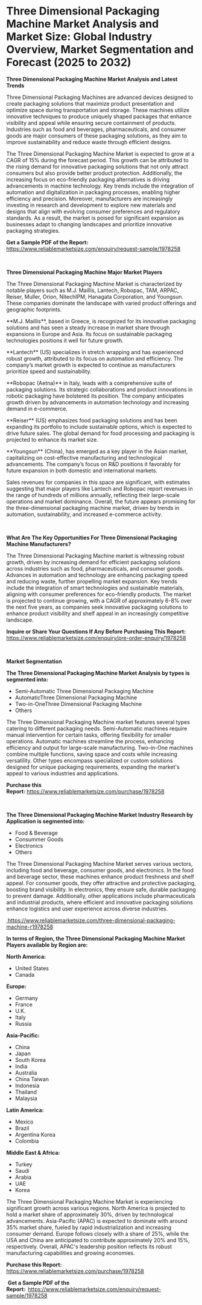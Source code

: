 <p><h1>Three Dimensional Packaging Machine Market Analysis and Market Size: Global Industry Overview, Market Segmentation and Forecast (2025 to 2032)</h1></p><p><strong>Three Dimensional Packaging Machine Market Analysis and Latest Trends</strong></p>
<p><p>Three Dimensional Packaging Machines are advanced devices designed to create packaging solutions that maximize product presentation and optimize space during transportation and storage. These machines utilize innovative techniques to produce uniquely shaped packages that enhance visibility and appeal while ensuring secure containment of products. Industries such as food and beverages, pharmaceuticals, and consumer goods are major consumers of these packaging solutions, as they aim to improve sustainability and reduce waste through efficient designs.</p><p>The Three Dimensional Packaging Machine Market is expected to grow at a CAGR of 15% during the forecast period. This growth can be attributed to the rising demand for innovative packaging solutions that not only attract consumers but also provide better product protection. Additionally, the increasing focus on eco-friendly packaging alternatives is driving advancements in machine technology. Key trends include the integration of automation and digitalization in packaging processes, enabling higher efficiency and precision. Moreover, manufacturers are increasingly investing in research and development to explore new materials and designs that align with evolving consumer preferences and regulatory standards. As a result, the market is poised for significant expansion as businesses adapt to changing landscapes and prioritize innovative packaging strategies.</p></p>
<p><strong>Get a Sample PDF of the Report:&nbsp;</strong> <a href="https://www.reliablemarketsize.com/enquiry/request-sample/1978258?utm_campaign=2890&utm_medium=2&utm_source=Github&utm_content=ia&utm_term=12042025&utm_id=three-dimensional-packaging-machine">https://www.reliablemarketsize.com/enquiry/request-sample/1978258</a></p>
<p>&nbsp;</p>
<p><strong>Three Dimensional Packaging Machine Major Market Players</strong></p>
<p><p>The Three Dimensional Packaging Machine Market is characterized by notable players such as M.J. Maillis, Lantech, Robopac, TAM, ARPAC, Reiser, Muller, Orion, NitechIPM, Hanagata Corporation, and Youngsun. These companies dominate the landscape with varied product offerings and geographic footprints.</p><p>**M.J. Maillis**, based in Greece, is recognized for its innovative packaging solutions and has seen a steady increase in market share through expansions in Europe and Asia. Its focus on sustainable packaging technologies positions it well for future growth.</p><p>**Lantech** (US) specializes in stretch wrapping and has experienced robust growth, attributed to its focus on automation and efficiency. The company’s market growth is expected to continue as manufacturers prioritize speed and sustainability.</p><p>**Robopac (Aetna)** in Italy, leads with a comprehensive suite of packaging solutions. Its strategic collaborations and product innovations in robotic packaging have bolstered its position. The company anticipates growth driven by advancements in automation technology and increasing demand in e-commerce.</p><p>**Reiser** (US) emphasizes food packaging solutions and has been expanding its portfolio to include sustainable options, which is expected to drive future sales. The global demand for food processing and packaging is projected to enhance its market size.</p><p>**Youngsun** (China), has emerged as a key player in the Asian market, capitalizing on cost-effective manufacturing and technological advancements. The company’s focus on R&D positions it favorably for future expansion in both domestic and international markets.</p><p>Sales revenues for companies in this space are significant, with estimates suggesting that major players like Lantech and Robopac report revenues in the range of hundreds of millions annually, reflecting their large-scale operations and market dominance. Overall, the future appears promising for the three-dimensional packaging machine market, driven by trends in automation, sustainability, and increased e-commerce activity.</p></p>
<p>&nbsp;</p>
<p><strong>What Are The Key Opportunities For Three Dimensional Packaging Machine Manufacturers?</strong></p>
<p><p>The Three Dimensional Packaging Machine market is witnessing robust growth, driven by increasing demand for efficient packaging solutions across industries such as food, pharmaceuticals, and consumer goods. Advances in automation and technology are enhancing packaging speed and reducing waste, further propelling market expansion. Key trends include the integration of smart technologies and sustainable materials, aligning with consumer preferences for eco-friendly products. The market is projected to continue growing, with a CAGR of approximately 6-8% over the next five years, as companies seek innovative packaging solutions to enhance product visibility and shelf appeal in an increasingly competitive landscape.</p></p>
<p><strong>Inquire or Share Your Questions If Any Before Purchasing This Report:</strong> <a href="https://www.reliablemarketsize.com/enquiry/pre-order-enquiry/1978258?utm_campaign=2890&utm_medium=2&utm_source=Github&utm_content=ia&utm_term=12042025&utm_id=three-dimensional-packaging-machine">https://www.reliablemarketsize.com/enquiry/pre-order-enquiry/1978258</a></p>
<p>&nbsp;</p>
<p><strong>Market Segmentation</strong></p>
<p><strong>The Three Dimensional Packaging Machine Market Analysis by types is segmented into:</strong></p>
<p><ul><li>Semi-Automatic Three Dimensional Packaging Machine</li><li>AutomaticThree Dimensional Packaging Machine</li><li>Two-in-OneThree Dimensional Packaging Machine</li><li>Others</li></ul></p>
<p><p>The Three Dimensional Packaging Machine market features several types catering to different packaging needs. Semi-Automatic machines require manual intervention for certain tasks, offering flexibility for smaller operations. Automatic machines streamline the process, enhancing efficiency and output for large-scale manufacturing. Two-in-One machines combine multiple functions, saving space and costs while increasing versatility. Other types encompass specialized or custom solutions designed for unique packaging requirements, expanding the market's appeal to various industries and applications.</p></p>
<p><strong>Purchase this Report:&nbsp;</strong><a href="https://www.reliablemarketsize.com/purchase/1978258?utm_campaign=2890&utm_medium=2&utm_source=Github&utm_content=ia&utm_term=12042025&utm_id=three-dimensional-packaging-machine">https://www.reliablemarketsize.com/purchase/1978258</a></p>
<p>&nbsp;</p>
<p><strong>The Three Dimensional Packaging Machine Market Industry Research by Application is segmented into:</strong></p>
<p><ul><li>Food & Beverage</li><li>Consummer Goods</li><li>Electronics</li><li>Others</li></ul></p>
<p><p>The Three Dimensional Packaging Machine Market serves various sectors, including food and beverage, consumer goods, and electronics. In the food and beverage sector, these machines enhance product freshness and shelf appeal. For consumer goods, they offer attractive and protective packaging, boosting brand visibility. In electronics, they ensure safe, durable packaging to prevent damage. Additionally, other applications include pharmaceuticals and industrial products, where efficient and innovative packaging solutions enhance logistics and user experience across diverse industries.</p></p>
<p><a href="https://www.reliablemarketsize.com/three-dimensional-packaging-machine-r1978258?utm_campaign=2890&utm_medium=2&utm_source=Github&utm_content=ia&utm_term=12042025&utm_id=three-dimensional-packaging-machine">&nbsp;https://www.reliablemarketsize.com/three-dimensional-packaging-machine-r1978258</a></p>
<p><strong>In terms of Region, the Three Dimensional Packaging Machine Market Players available by Region are:</strong></p>
<p>
    <p> <strong> North America: </strong>
        <ul>
            <li>United States</li>
            <li>Canada</li>
        </ul>
        </p> 
    <p> <strong> Europe: </strong>
        <ul>
            <li>Germany</li>
            <li>France</li>
            <li>U.K.</li>
            <li>Italy</li>
            <li>Russia</li>
        </ul>
        </p> 
    <p> <strong> Asia-Pacific: </strong>
        <ul>
            <li>China</li>
            <li>Japan</li>
            <li>South Korea</li>
            <li>India</li>
            <li>Australia</li>
            <li>China Taiwan</li>
            <li>Indonesia</li>
            <li>Thailand</li>
            <li>Malaysia</li>
        </ul>
        </p> 
    <p> <strong> Latin America: </strong>
        <ul>
            <li>Mexico</li>
            <li>Brazil</li>
            <li>Argentina Korea</li>
            <li>Colombia</li>
        </ul>
        </p> 
    <p> <strong> Middle East & Africa: </strong>
        <ul>
            <li>Turkey</li>
            <li>Saudi</li>
            <li>Arabia</li>
            <li>UAE</li>
            <li>Korea</li>
        </ul>
    </p>
    </p>
<p><p>The Three Dimensional Packaging Machine Market is experiencing significant growth across various regions. North America is projected to hold a market share of approximately 30%, driven by technological advancements. Asia-Pacific (APAC) is expected to dominate with around 35% market share, fueled by rapid industrialization and increasing consumer demand. Europe follows closely with a share of 25%, while the USA and China are anticipated to contribute approximately 20% and 15%, respectively. Overall, APAC's leadership position reflects its robust manufacturing capabilities and growing economies.</p></p>
<p><strong>Purchase this Report: </strong><a href="https://www.reliablemarketsize.com/purchase/1978258?utm_campaign=2890&utm_medium=2&utm_source=Github&utm_content=ia&utm_term=12042025&utm_id=three-dimensional-packaging-machine">https://www.reliablemarketsize.com/purchase/1978258</a></p>
<p>&nbsp;<strong>Get a Sample PDF of the Report:&nbsp;&nbsp;</strong><a href="https://www.reliablemarketsize.com/enquiry/request-sample/1978258?utm_campaign=2890&utm_medium=2&utm_source=Github&utm_content=ia&utm_term=12042025&utm_id=three-dimensional-packaging-machine">https://www.reliablemarketsize.com/enquiry/request-sample/1978258</a></p>
<p><strong></strong></p>
<p><p></p><p></p><p></p></p>